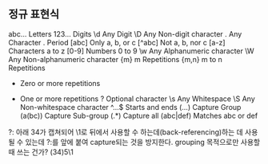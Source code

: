 ## 정규 표현식 
abc…	Letters
123…	Digits
\d	Any Digit
\D	Any Non-digit character
.	Any Character
\.	Period
[abc]	Only a, b, or c
[^abc]	Not a, b, nor c
[a-z]	Characters a to z
[0-9]	Numbers 0 to 9
\w	Any Alphanumeric character
\W	Any Non-alphanumeric character
{m}	m Repetitions
{m,n}	m to n Repetitions
*	Zero or more repetitions
+	One or more repetitions
?	Optional character
\s	Any Whitespace
\S	Any Non-whitespace character
^…$	Starts and ends
(…)	Capture Group
(a(bc))	Capture Sub-group
(.*)	Capture all
(abc|def)	Matches abc or def


?:
아래 34가 캡쳐되어 \1로 뒤에서 사용할 수 하는데(back-referencing)하는 데 사용될 수 있는데 ?:를 앞에 붙여 capture되는 것을 방지한다. grouping 목적으로만 사용할 때 쓰는 건가?
(34)5\1